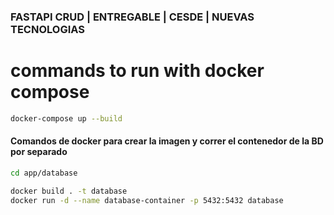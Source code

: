 ### FASTAPI CRUD | ENTREGABLE | CESDE | NUEVAS TECNOLOGIAS

# commands to run with docker compose

```bash
docker-compose up --build
```

#### Comandos de docker para crear la imagen y correr el contenedor de la BD por separado
```bash
cd app/database

docker build . -t database
docker run -d --name database-container -p 5432:5432 database
```